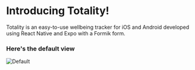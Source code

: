 # Introducing Totality!

Totality is an easy-to-use wellbeing tracker for iOS and Android developed using React Native and Expo with a Formik form.

### Here's the default view

<img src="https://github.com/partheebanb/totality/tree/main/screenshots/default.png"
     alt="Default"/>